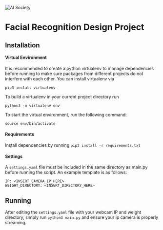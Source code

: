 
![AI Society](https://avatars1.githubusercontent.com/u/27787344?s=200&v=4)
# Facial Recognition Design Project


## Installation

#### Virtual Environment

It is recommended to create a python virtualenv to manage dependencies before running to make sure packages from different projects do not interfere with each other. You can install virtualenv via

`pip3 install virtualenv`

To build a virtualenv in your current project directory run 

`python3 -m virtualenv env`

To start the virtual environment, run the following command:

`source env/bin/activate`

#### Requirements

Install dependencies by running  `pip3 install -r requirements.txt`

#### Settings
A `settings.yaml` file must be included in the same directory as main.py before running the script. 
An example template is as follows:

```
IP: <INSERT_CAMERA_IP_HERE>
WEIGHT_DIRECTORY: <INSERT_DIRECTORY_HERE>
```

## Running
After editing the `settings.yaml` file with your webcam IP and weight directory, simply run `python3 main.py` and ensure your ip camera is properly streaming.
